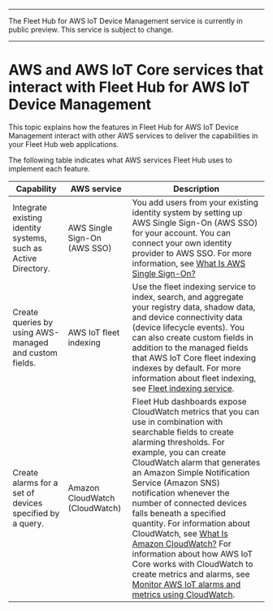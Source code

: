 --------

 The Fleet Hub for AWS IoT Device Management service is currently in public preview\. This service is subject to change\.

--------

# AWS and AWS IoT Core services that interact with Fleet Hub for AWS IoT Device Management<a name="aws-iot-monitor-admin-services-interact"></a>

This topic explains how the features in Fleet Hub for AWS IoT Device Management interact with other AWS services to deliver the capabilities in your Fleet Hub web applications\.

The following table indicates what AWS services Fleet Hub uses to implement each feature\.


| Capability | AWS service | Description | 
| --- | --- | --- | 
| Integrate existing identity systems, such as Active Directory\. | AWS Single Sign\-On \(AWS SSO\) | You add users from your existing identity system by setting up AWS Single Sign\-On \(AWS SSO\) for your account\. You can connect your own identity provider to AWS SSO\. For more information, see [What Is AWS Single Sign\-On?](https://docs.aws.amazon.com/singlesignon/latest/userguide/) | 
| Create queries by using AWS\-managed and custom fields\. | AWS IoT fleet indexing | Use the fleet indexing service to index, search, and aggregate your registry data, shadow data, and device connectivity data \(device lifecycle events\)\. You can also create custom fields in addition to the managed fields that AWS IoT Core fleet indexing indexes by default\. For more information about fleet indexing, see [Fleet indexing service](https://docs.aws.amazon.com/iot/latest/developerguide/iot-indexing.html)\. | 
| Create alarms for a set of devices specified by a query\. | Amazon CloudWatch \(CloudWatch\) | Fleet Hub dashboards expose CloudWatch metrics that you can use in combination with searchable fields to create alarming thresholds\. For example, you can create CloudWatch alarm that generates an Amazon Simple Notification Service \(Amazon SNS\) notification whenever the number of connected devices falls beneath a specified quantity\. For information about CloudWatch, see [What Is Amazon CloudWatch?](https://docs.aws.amazon.com/AmazonCloudWatch/latest/monitoring/) For information about how AWS IoT Core works with CloudWatch to create metrics and alarms, see [Monitor AWS IoT alarms and metrics using CloudWatch](https://docs.aws.amazon.com/iot/latest/developerguide/monitoring-cloudwatch.html)\. | 